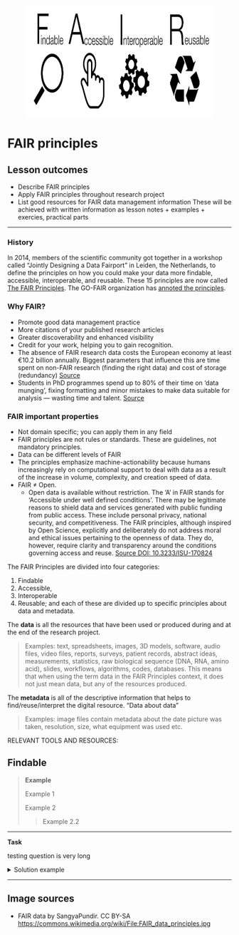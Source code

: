<figure>
    <img src="FAIR_data_principles.jpg" width="700" height="250"
         alt="FAIR">
</figure>


# FAIR principles 


## Lesson outcomes

* Describe FAIR principles
* Apply FAIR principles throughout research project
* List good resources for FAIR data management information
These will be achieved with written information as lesson notes + examples + exercies, practical parts 

---------------------------------------

### History

In 2014, members of the scientific community got together in a workshop called “Jointly Designing a Data Fairport” in Leiden, the Netherlands, to define the principles on how you could make your data more findable, accessible, interoperable, and reusable. These 15 principles are now called [The FAIR Principles](https://doi.org/10.1038/sdata.2016.18). The GO-FAIR organization has [annoted the principles](https://www.go-fair.org/fair-principles/). 

### Why FAIR?

* Promote good data management practice
* More citations of your published research articles
* Greater discoverability and enhanced visibility
* Credit for your work, helping you to gain recognition.
* The absence of FAIR research data costs the European economy at least €10.2 billion annually. Biggest parameters that influence this are time spent on non-FAIR research (finding the right data) and cost of storage (redundancy) [Source](https://data.europa.eu/doi/10.2777/02999)
* Students in PhD programmes spend up to 80% of their time on ‘data munging’, fixing formatting and minor mistakes to make data suitable for analysis — wasting time and talent. [Source](https://doi.org/10.1038/d41586-020-00505-7) 


### FAIR important properties

- Not domain specific; you can apply them in any field
- FAIR principles are not rules or standards. These are guidelines, not mandatory principles.
- Data can be different levels of FAIR
- The principles emphasize machine-actionability because humans increasingly rely on computational support to deal with data as a result of the increase in volume, complexity, and creation speed of data.
- FAIR ≠ Open. 
    - Open data is available without restriction. The ‘A’ in FAIR stands for ‘Accessible under well defined conditions’. There may be legitimate reasons to shield data and services generated with public funding from public access. These include personal privacy, national security, and competitiveness. The FAIR principles, although inspired by Open Science, explicitly and deliberately do not address moral and ethical issues pertaining to the openness of data. They do, however, require clarity and transparency around the conditions governing access and reuse. [Source DOI: 10.3233/ISU-170824 ](https://content.iospress.com/articles/information-services-and-use/isu824)

The FAIR Principles are divided into four categories: 
1. Findable 
2. Accessible,
3. Interoperable
4. Reusable; 
and each of these are divided up to specific principles about data and metadata. 

The **data** is all the resources that have been used or produced during and at the end of the research project. 
> Examples: text, spreadsheets, images, 3D models, software, audio files,  video files, reports, surveys, patient records, abstract ideas,  measurements, statistics, raw biological sequence (DNA, RNA, amino acid), slides, workflows, algorithms, codes, databases.
  This means that when using the term data in the FAIR Principles context, it does not just mean data, but any of the resources produced. 

The **metadata** is all of the descriptive information that helps to find/reuse/interpret the digital resource. “Data about data” 
>Examples: image files contain metadata about the date picture was taken, resolution, size, what equipment was used etc. 

RELEVANT TOOLS AND RESOURCES: 


## Findable 


>**Example**
>
> Example 1
> 
> Example 2
> > Example 2.2
---------------------------------------
**Task**

testing question is very long
<details><summary>Solution example</summary><p>
  blahdiblah
</p></details>

---------------------------------------





## Image sources

* FAIR data by 	SangyaPundir. CC BY-SA  https://commons.wikimedia.org/wiki/File:FAIR_data_principles.jpg
